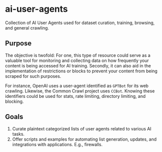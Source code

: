# ai-user-agents
Collection of AI User Agents used for dataset curation, training, browsing, and general crawling.

## Purpose

The objective is twofold: For one, this type of resource could serve as a valuable tool for monitoring and collecting data on how frequently your content is being accessed for AI training. Secondly, it can also aid in the implementation of restrictions or blocks to prevent your content from being scraped for such purposes.

For instance, OpenAI uses a user-agent identified as `GPTBot` for its web crawling. Likewise, the Common Crawl project uses `CCBot`. Knowing these identifiers could be used for stats, rate limiting, directory limiting, and blocking.

## Goals
1. Curate plaintext categorized lists of user agents related to various AI tasks.
2. Offer scripts and examples for automating list generation, updates, and integrations with applications. E.g., firewalls.
